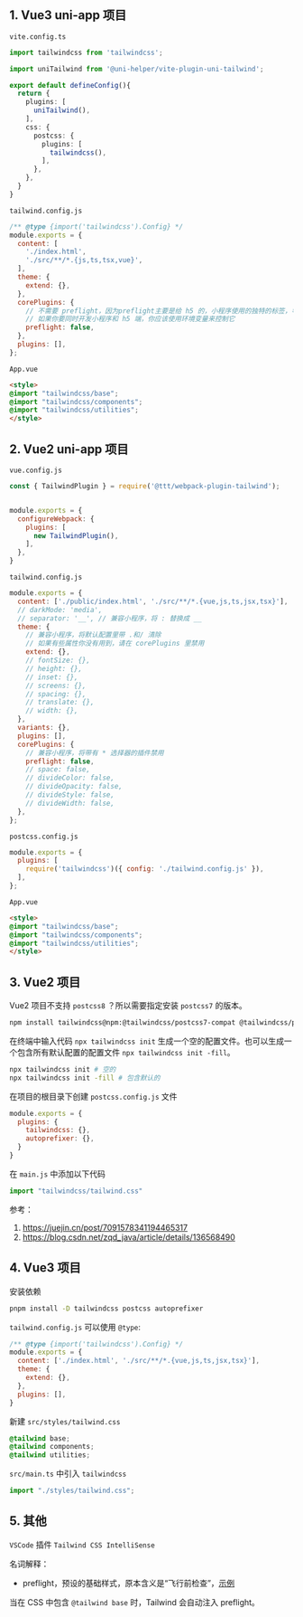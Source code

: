 ## 1. Vue3 uni-app 项目

`vite.config.ts`

```ts
import tailwindcss from 'tailwindcss';

import uniTailwind from '@uni-helper/vite-plugin-uni-tailwind';

export default defineConfig(){
  return {
    plugins: [
      uniTailwind(),
    ],
    css: {
      postcss: {
        plugins: [
          tailwindcss(),
        ],
      },
    },
  }
}
```

`tailwind.config.js`

```js
/** @type {import('tailwindcss').Config} */
module.exports = {
  content: [
    './index.html',
    './src/**/*.{js,ts,tsx,vue}',
  ],
  theme: {
    extend: {},
  },
  corePlugins: {
    // 不需要 preflight，因为preflight主要是给 h5 的，小程序使用的独特的标签，导致preflight不起作用。
    // 如果你要同时开发小程序和 h5 端，你应该使用环境变量来控制它
    preflight: false,
  },
  plugins: [],
};
```

`App.vue`

```html
<style>
@import "tailwindcss/base";
@import "tailwindcss/components";
@import "tailwindcss/utilities";
</style>
```

## 2. Vue2 uni-app 项目

`vue.config.js`

```js
const { TailwindPlugin } = require('@ttt/webpack-plugin-tailwind');


module.exports = {
  configureWebpack: {
    plugins: [
      new TailwindPlugin(),
    ],
  },
}
```

`tailwind.config.js`


```js
module.exports = {
  content: ['./public/index.html', './src/**/*.{vue,js,ts,jsx,tsx}'],
  // darkMode: 'media',
  // separator: '__', // 兼容小程序，将 : 替换成 __
  theme: {
    // 兼容小程序，将默认配置里带 .和/ 清除
    // 如果有些属性你没有用到，请在 corePlugins 里禁用
    extend: {},
    // fontSize: {},
    // height: {},
    // inset: {},
    // screens: {},
    // spacing: {},
    // translate: {},
    // width: {},
  },
  variants: {},
  plugins: [],
  corePlugins: {
    // 兼容小程序，将带有 * 选择器的插件禁用
    preflight: false,
    // space: false,
    // divideColor: false,
    // divideOpacity: false,
    // divideStyle: false,
    // divideWidth: false,
  },
};
```

`postcss.config.js`

```js
module.exports = {
  plugins: [
    require('tailwindcss')({ config: './tailwind.config.js' }),
  ],
};
```

`App.vue`

```html
<style>
@import "tailwindcss/base";
@import "tailwindcss/components";
@import "tailwindcss/utilities";
</style>
```


## 3. Vue2 项目

Vue2 项目不支持 `postcss8` ？所以需要指定安装 `postcss7` 的版本。

```bash
npm install tailwindcss@npm:@tailwindcss/postcss7-compat @tailwindcss/postcss7-compat postcss@^7 autoprefixer@^9
```

在终端中输入代码 `npx tailwindcss init` 生成一个空的配置文件。也可以生成一个包含所有默认配置的配置文件 `npx tailwindcss init -fill`。

```bash
npx tailwindcss init # 空的
npx tailwindcss init -fill # 包含默认的
```

在项目的根目录下创建 `postcss.config.js` 文件

```js
module.exports = {
  plugins: {
    tailwindcss: {},
    autoprefixer: {},
  }
}
```

在 `main.js` 中添加以下代码

```js
import "tailwindcss/tailwind.css"
```

参考：

1. https://juejin.cn/post/7091578341194465317
2. https://blog.csdn.net/zqd_java/article/details/136568490

## 4. Vue3 项目

安装依赖

```bash
pnpm install -D tailwindcss postcss autoprefixer
```

`tailwind.config.js` 可以使用 `@type`:

```js
/** @type {import('tailwindcss').Config} */
module.exports = {
  content: ['./index.html', './src/**/*.{vue,js,ts,jsx,tsx}'],
  theme: {
    extend: {},
  },
  plugins: [],
}
```

新建 `src/styles/tailwind.css`


```css
@tailwind base;
@tailwind components;
@tailwind utilities;
```

`src/main.ts` 中引入 `tailwindcss`

```ts
import "./styles/tailwind.css";
```

## 5. 其他

`VSCode` 插件 `Tailwind CSS IntelliSense`

名词解释：

- preflight，预设的基础样式，原本含义是“飞行前检查”，[示例](https://unpkg.com/tailwindcss@2.2.19/dist/base.css)

当在 CSS 中包含 `@tailwind base` 时，Tailwind 会自动注入 preflight。
